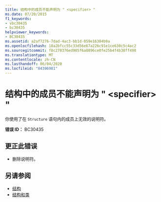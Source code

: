 ```yaml
---
title: 结构中的成员不能声明为 " <specifier> "
ms.date: 07/20/2015
f1_keywords:
- vbc30435
- bc30435
helpviewer_keywords:
- BC30435
ms.assetid: a2af7276-7dad-4ac3-bb1d-059e16384b9a
ms.openlocfilehash: 18a2bfcc55c33d56e67a226c91e1ce630c5c4ac2
ms.sourcegitcommit: f8c270376ed905f6a8896ce0fe25b4f4b38ff498
ms.translationtype: MT
ms.contentlocale: zh-CN
ms.lasthandoff: 06/04/2020
ms.locfileid: "84396981"
---
```

# <a name="members-in-a-structure-cannot-be-declared-specifier"></a>结构中的成员不能声明为 " \<specifier> "
你使用了在 `Structure` 语句内的成员上无效的说明符。  
  
 **错误 ID：** BC30435  
  
## <a name="to-correct-this-error"></a>更正此错误  
  
- 删除说明符。  
  
## <a name="see-also"></a>另请参阅

- [结构](../programming-guide/language-features/data-types/structures.md)
- [结构和类](../programming-guide/language-features/data-types/structures-and-classes.md)
